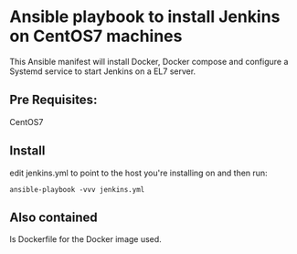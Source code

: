 # Ansible playbook to install Jenkins on CentOS7 machines

This Ansible manifest will install Docker, Docker compose and configure a Systemd service to start Jenkins on a EL7 server.

## Pre Requisites:

CentOS7

## Install

edit jenkins.yml to point to the host you're installing on and then run:

```ansible-playbook -vvv jenkins.yml```

## Also contained

Is Dockerfile for the Docker image used.

